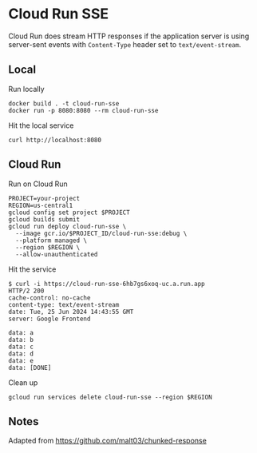 # Cloud Run SSE

Cloud Run does stream HTTP responses if the application server is using server-sent events
with `Content-Type` header set to `text/event-stream`.

## Local

Run locally

```
docker build . -t cloud-run-sse
docker run -p 8080:8080 --rm cloud-run-sse
```

Hit the local service

```
curl http://localhost:8080
```

## Cloud Run

Run on Cloud Run

```
PROJECT=your-project
REGION=us-central1
gcloud config set project $PROJECT
gcloud builds submit
gcloud run deploy cloud-run-sse \
  --image gcr.io/$PROJECT_ID/cloud-run-sse:debug \
  --platform managed \
  --region $REGION \
  --allow-unauthenticated
```

Hit the service

```
$ curl -i https://cloud-run-sse-6hb7gs6xoq-uc.a.run.app
HTTP/2 200
cache-control: no-cache
content-type: text/event-stream
date: Tue, 25 Jun 2024 14:43:55 GMT
server: Google Frontend

data: a
data: b
data: c
data: d
data: e
data: [DONE]
```

Clean up

```
gcloud run services delete cloud-run-sse --region $REGION
```

## Notes

Adapted from https://github.com/malt03/chunked-response
